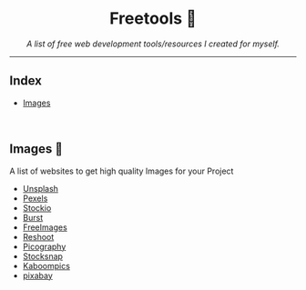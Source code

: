 <div align="center">
    <h1>Freetools 🔨</h1>
    <i>A  list of free web development tools/resources I created for myself. </i>
</div>

---

## Index

-   [Images](#images)

<br/>

## Images 📸

 <p > A list of websites to get high quality Images for your Project</p>

-   [Unsplash](https://unsplash.com/)
-   [Pexels](https://www.pexels.com/)
-   [Stockio](https://www.stockio.com/)
-   [Burst](https://burst.shopify.com/)
-   [FreeImages](https://www.freeimages.com/)
-   [Reshoot](https://www.reshot.com/)
-   [Picography](https://picography.co/)
-   [Stocksnap](https://stocksnap.io/)
-   [Kaboompics](https://kaboompics.com/)
-   [pixabay](https://pixabay.com/)
